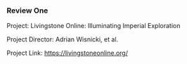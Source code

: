### Review One 

Project: Livingstone Online: Illuminating Imperial Exploration

Project Director: Adrian Wisnicki, et al.

Project Link: https://livingstoneonline.org/
